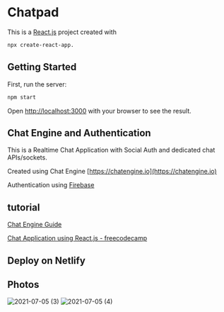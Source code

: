 # Chatpad

This is a [React.js](https://reactjs.org/) project created with 
```bash
npx create-react-app.
```

## Getting Started

First, run the server:

```bash
npm start
```
Open [http://localhost:3000](http://localhost:3000) with your browser to see the result.

## Chat Engine and Authentication
This is a Realtime Chat Application with Social Auth and dedicated chat APIs/sockets.

Created using Chat Engine [https://chatengine.io](https://chatengine.io) 

Authentication using [Firebase](https://firebase.google.com/?gclid=Cj0KCQjw24qHBhCnARIsAPbdtlJQdb3roBeFWOQ8e4tMJ_TtLSyxxpa_2ERqBOv09SM2wfCqEcJwOXIaAsKsEALw_wcB&gclsrc=aw.ds)

## tutorial

[Chat Engine Guide](https://www.npmjs.com/package/react-chat-engine)

[Chat Application using React.js - freecodecamp](https://www.freecodecamp.org/news/building-a-modern-chat-application-with-react-js-558896622194/)

## Deploy on Netlify

## Photos
![2021-07-05 (3)](https://user-images.githubusercontent.com/66740260/124496493-1c73f280-ddd7-11eb-8972-64254eacb76f.png)
![2021-07-05 (4)](https://user-images.githubusercontent.com/66740260/124496515-24339700-ddd7-11eb-9a06-de97228bb030.png)

